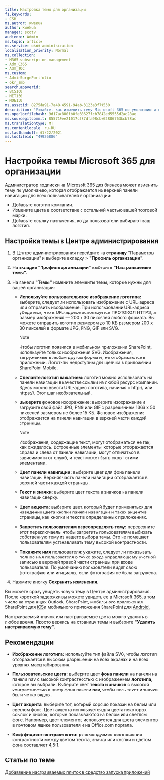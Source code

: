 ```yaml
---
title: Настройка темы для организации
f1.keywords:
- CSH
ms.author: kwekua
author: kwekua
manager: scotv
audience: Admin
ms.topic: article
ms.service: o365-administration
localization_priority: Normal
ms.collection:
- M365-subscription-management
- Adm_O365
- Adm_TOC
ms.custom:
- AdminSurgePortfolio
- okr_smb
search.appverid:
- BCS160
- MET150
- MOE150
ms.assetid: 8275da91-7a48-4591-94ab-3123a3f79530
description: 'Узнайте, как изменить тему Microsoft 365 по умолчанию и настроить ее в соответствие с логотипом или цветом вашей компании. '
ms.openlocfilehash: 9d17ac800fb0fe38627fcb7842ed5555d2ac28ae
ms.sourcegitcommit: 855719ee21017cf87dfa98cbe62806763bcb78ac
ms.translationtype: MT
ms.contentlocale: ru-RU
ms.lasthandoff: 01/22/2021
ms.locfileid: "49926886"
---
```

# <a name="customize-the-microsoft-365-theme-for-your-organization"></a>Настройка темы Microsoft 365 для организации

Администратор подписки на Microsoft 365 для бизнеса может изменить тему по умолчанию, которая отображается на верхней панели навигации для всех пользователей в организации:

- Добавьте логотип компании.
- Измените цвета в соответствие с остальной частью вашей торговой марки.
- Добавьте ссылку назначения, когда пользователи выбирают ваш логотип.
  
## <a name="customize-your-theme-in-the-admin-center"></a>Настройка темы в Центре администрирования

1. В Центре администрирования перейдите на **страницу** "Параметры организации" и выберите вкладку \>  **"Профиль организации".**

2. На **вкладке "Профиль организации"** выберите **"Настраиваемые темы".**

3. На панели **"Темы"** измените элементы темы, которые нужны для вашей организации:

    - **Используйте пользовательское изображение логотипа:** выберите, следует ли использовать изображение с URL-адреса или отправить изображение. При использовании URL-адреса убедитесь, что в URL-адресе используется ПРОТОКОЛ HTTPS, а размер изображения — 200 x 30 пикселей любого формата. Вы можете отправить логотип размером до 10 КБ размером 200 x 30 пикселей в формате JPG, PNG, GIF или SVG.

      > [!NOTE]
      > Чтобы логотип появился в мобильном приложении SharePoint, используйте только изображения SVG. Изображения, загруженные в любом другом формате, не отображаются в приложении. Логотипы недоступны для щелчка в приложении SharePoint Mobile.

    - **Сделайте логотип нажатием:** логотип можно использовать на панели навигации в качестве ссылки на любой ресурс компании. Здесь можно ввести URL-адрес логотипа, начиная с http:// или https://. Этот шаг необязательный.

    - **Выберите** фоновое изображение: выберите изображение и загрузите свой файл JPG, PNG или GIF с разрешением 1366 x 50 пикселей размером не более 15 КБ. Фоновое изображение отображается на панели навигации в верхней части каждой страницы.

      > [!NOTE]
      > Изображения, содержащие текст, могут отображаться не так, как ожидалось. Встроенные элементы, которые отображаются справа и слева от панели навигации, могут отличаться в зависимости от служб, и текст может быть скрыт этими элементами.

    - **Цвет панели навигации:** выберите цвет для фона панели навигации. Верхняя часть панели навигации отображается в верхней части каждой страницы.

    - **Текст и значки**: выберите цвет текста и значков на панели навигации сверху.

    - **Цвет акцента:** выберите цвет, который будет применяться для наведении цвета кнопки панели навигации и таких акцентов страницы, как кнопки и текст в определенных приложениях.

    - **Запретить пользователям переопределять тему:** переверните этот переключаель, чтобы запретить пользователям выбирать собственную тему из нашего выбора темы. Это не помешает пользователям устанавливать тему высокой контрастности.

    - **Покажите имя** пользователя: укажите, следует ли показывать полное имя пользователя в точке входа управляющему учетной записью в верхней правой части страницы при входе пользователя. По умолчанию пользователи видят свою фотографию или инициалы, если фотография не была загружена.

4. Нажмите кнопку **Сохранить изменения**.

Вы можете сразу увидеть новую тему в Центре администрирования. После короткой задержки вы можете увидеть ее в Microsoft 365, в том числе на страницах Outlook, SharePoint, мобильного приложения SharePoint для [iOS](https://support.microsoft.com/office/339402ce-16bb-4c97-9475-0c5375ccef7a)и мобильного приложения SharePoint для [Android.](https://support.microsoft.com/office/d875654b-fb0a-4dbe-a17a-a676cf936284)

Настраиваемый значок или настраиваемые цвета можно удалить в любое время. Просто вернись на страницу темы и выберите **"Удалить настраиваемую тему".**
  
## <a name="best-practices"></a>Рекомендации

- **Изображение логотипа:** используйте тип файла SVG, чтобы логотип отображается в высоком разрешении на всех экранах и на всех уровнях масштабирования.

- **Пользовательские цвета:** выберите цвет **фона панели** на панели на панели nav с высокой контрастностью с изображением **логотипа,** которое вы выбрали. Выберите цвет **текста и значков** с высокой контрастностью к цвету фона панели **nav,** чтобы весь текст и значки были четко видны.

- **Цвет акцента:** выберите тот, который хорошо показан на белом или светлом фоне. Цвет акцента используется для цвета некоторых ссылок и кнопок, которые показываются на белом или светлом фоне. Например, цвет элементов используется для цвета элементов в почтовом ящике пользователя и на Office.com портала.
  
- **Коэффициент контрастности:** рекомендуемое соотношение контрастности между цветом текста, значка или кнопки и цветом фона составляет 4,5:1.
  
## <a name="related-articles"></a>Статьи по теме

[Добавление настраиваемых плиток в средство запуска приложений](../manage/customize-the-app-launcher.md)